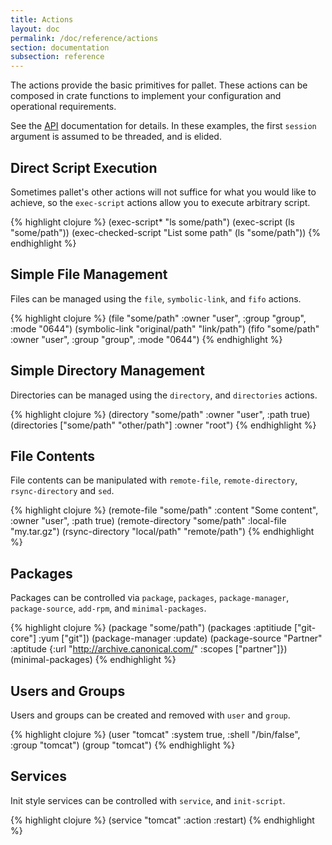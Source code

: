 ```yaml
---
title: Actions
layout: doc
permalink: /doc/reference/actions
section: documentation
subsection: reference
---
```


The actions provide the basic primitives for pallet.  These actions can be
composed in crate functions to implement your configuration and operational
requirements.

See the [API](http://pallet.github.com/pallet/api/0.6/index.html) documentation
for details. In these examples, the first `session` argument is assumed to be
threaded, and is elided.

## Direct Script Execution

Sometimes pallet's other actions will not suffice for what you would like to
achieve, so the `exec-script` actions allow you to execute arbitrary script.

{% highlight clojure %}
(exec-script* "ls some/path")
(exec-script (ls "some/path"))
(exec-checked-script "List some path" (ls "some/path"))
{% endhighlight %}


## Simple File Management

Files can be managed using the `file`, `symbolic-link`, and `fifo` actions.

{% highlight clojure %}
(file "some/path" :owner "user", :group "group", :mode "0644")
(symbolic-link "original/path" "link/path")
(fifo "some/path" :owner "user", :group "group", :mode "0644")
{% endhighlight %}

## Simple Directory Management

Directories can be managed using the `directory`, and `directories` actions.

{% highlight clojure %}
(directory "some/path" :owner "user", :path true)
(directories ["some/path" "other/path"] :owner "root")
{% endhighlight %}

## File Contents

File contents can be manipulated with `remote-file`, `remote-directory`,
`rsync-directory` and `sed`.

{% highlight clojure %}
(remote-file "some/path" :content "Some content", :owner "user", :path true)
(remote-directory "some/path" :local-file "my.tar.gz")
(rsync-directory "local/path" "remote/path")
{% endhighlight %}

## Packages

Packages can be controlled via `package`, `packages`, `package-manager`, `package-source`,
`add-rpm`, and `minimal-packages`.

{% highlight clojure %}
(package "some/path")
(packages :aptitiude ["git-core"] :yum ["git"])
(package-manager :update)
(package-source
 "Partner" :aptitude {:url "http://archive.canonical.com/" :scopes ["partner"]})
(minimal-packages)
{% endhighlight %}

## Users and Groups

Users and groups can be created and removed with `user` and `group`.

{% highlight clojure %}
(user "tomcat" :system true, :shell "/bin/false", :group "tomcat")
(group "tomcat")
{% endhighlight %}

## Services

Init style services can be controlled with `service`, and `init-script`.

{% highlight clojure %}
(service "tomcat" :action :restart)
{% endhighlight %}
